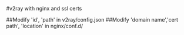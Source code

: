 #v2ray with nginx and ssl certs

##Modify 'id', 'path' in v2ray/config.json
##Modify 'domain name','cert path', 'location' in nginx/conf.d/
